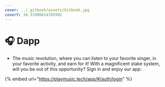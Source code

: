 ```yaml
---
cover: ../.gitbook/assets/Gitbook.jpg
coverY: 34.31906614785992
---
```


# 🎧 Dapp

* The music revolution, where you can listen to your favorite singer, in your favorite activity, and earn for it! With a magnificent stake system, will you be out of this opportunity? Sign in and enjoy our app:

{% embed url="https://playmusic.tech/app/#/auth/login" %}
